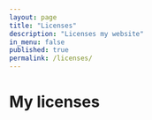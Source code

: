 ```yaml
---
layout: page
title: "Licenses"
description: "Licenses my website"
in_menu: false
published: true
permalink: /licenses/
---
```


# My licenses
